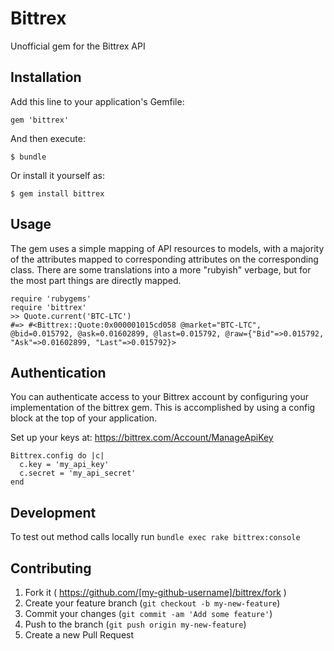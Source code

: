 # Bittrex

Unofficial gem for the Bittrex API

## Installation

Add this line to your application's Gemfile:

    gem 'bittrex'

And then execute:

    $ bundle

Or install it yourself as:

    $ gem install bittrex

## Usage

The gem uses a simple mapping of API resources to models, with a majority of the attributes mapped to corresponding attributes on the corresponding class. There are some translations into a more "rubyish" verbage, but for the most part things are directly mapped.

    require 'rubygems'
    require 'bittrex'
    >> Quote.current('BTC-LTC')
    #=> #<Bittrex::Quote:0x000001015cd058 @market="BTC-LTC", @bid=0.015792, @ask=0.01602899, @last=0.015792, @raw={"Bid"=>0.015792, "Ask"=>0.01602899, "Last"=>0.015792}>

## Authentication

You can authenticate access to your Bittrex account by configuring your implementation of the bittrex gem. This is accomplished by using a config block at the top of your application.

Set up your keys at: https://bittrex.com/Account/ManageApiKey

    Bittrex.config do |c|
      c.key = 'my_api_key'
      c.secret = 'my_api_secret'
    end

## Development

To test out method calls locally run `bundle exec rake bittrex:console`

## Contributing

1. Fork it ( https://github.com/[my-github-username]/bittrex/fork )
2. Create your feature branch (`git checkout -b my-new-feature`)
3. Commit your changes (`git commit -am 'Add some feature'`)
4. Push to the branch (`git push origin my-new-feature`)
5. Create a new Pull Request

